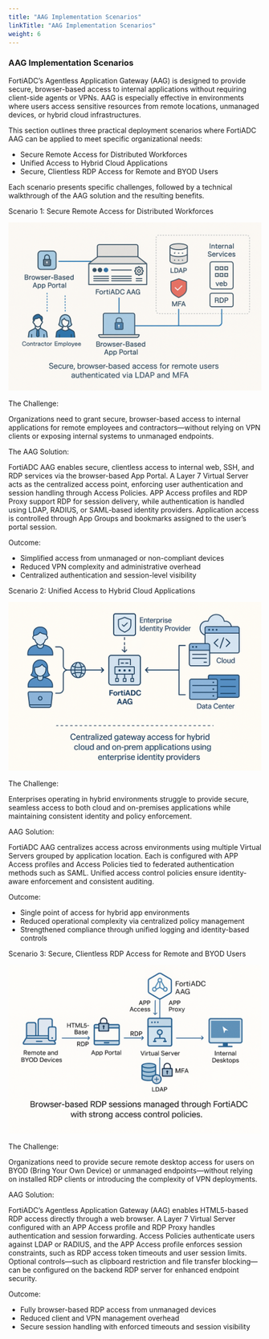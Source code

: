 ```yaml
---
title: "AAG Implementation Scenarios"
linkTitle: "AAG Implementation Scenarios"
weight: 6
---
```


### AAG Implementation Scenarios

FortiADC’s Agentless Application Gateway (AAG) is designed to provide secure, browser-based access to internal applications without requiring client-side agents or VPNs. AAG is especially effective in environments where users access sensitive resources from remote locations, unmanaged devices, or hybrid cloud infrastructures.

This section outlines three practical deployment scenarios where FortiADC AAG can be applied to meet specific organizational needs:

- Secure Remote Access for Distributed Workforces
- Unified Access to Hybrid Cloud Applications
- Secure, Clientless RDP Access for Remote and BYOD Users

Each scenario presents specific challenges, followed by a technical walkthrough of the AAG solution and the resulting benefits.

Scenario 1: Secure Remote Access for Distributed Workforces

![](aag21.png)

The Challenge:

Organizations need to grant secure, browser-based access to internal applications for remote employees and contractors—without relying on VPN clients or exposing internal systems to unmanaged endpoints.

The AAG Solution:

FortiADC AAG enables secure, clientless access to internal web, SSH, and RDP services via the browser-based App Portal. A Layer 7 Virtual Server acts as the centralized access point, enforcing user authentication and session handling through Access Policies. APP Access profiles and RDP Proxy support RDP for session delivery, while authentication is handled using LDAP, RADIUS, or SAML-based identity providers. Application access is controlled through App Groups and bookmarks assigned to the user’s portal session.

Outcome:

- Simplified access from unmanaged or non-compliant devices
- Reduced VPN complexity and administrative overhead
- Centralized authentication and session-level visibility

Scenario 2: Unified Access to Hybrid Cloud Applications

![](aag22.png)

The Challenge:

Enterprises operating in hybrid environments struggle to provide secure, seamless access to both cloud and on-premises applications while maintaining consistent identity and policy enforcement.

AAG Solution:

FortiADC AAG centralizes access across environments using multiple Virtual Servers grouped by application location. Each is configured with APP Access profiles and Access Policies tied to federated authentication methods such as SAML. Unified access control policies ensure identity-aware enforcement and consistent auditing.

Outcome:

- Single point of access for hybrid app environments
- Reduced operational complexity via centralized policy management
- Strengthened compliance through unified logging and identity-based controls

Scenario 3: Secure, Clientless RDP Access for Remote and BYOD Users

![](aag23.png)

The Challenge:

Organizations need to provide secure remote desktop access for users on BYOD (Bring Your Own Device) or unmanaged endpoints—without relying on installed RDP clients or introducing the complexity of VPN deployments.

AAG Solution:

FortiADC’s Agentless Application Gateway (AAG) enables HTML5-based RDP access directly through a web browser. A Layer 7 Virtual Server configured with an APP Access profile and RDP Proxy handles authentication and session forwarding. Access Policies authenticate users against LDAP or RADIUS, and the APP Access profile enforces session constraints, such as RDP access token timeouts and user session limits. Optional controls—such as clipboard restriction and file transfer blocking—can be configured on the backend RDP server for enhanced endpoint security.

Outcome:

- Fully browser-based RDP access from unmanaged devices
- Reduced client and VPN management overhead
- Secure session handling with enforced timeouts and session visibility